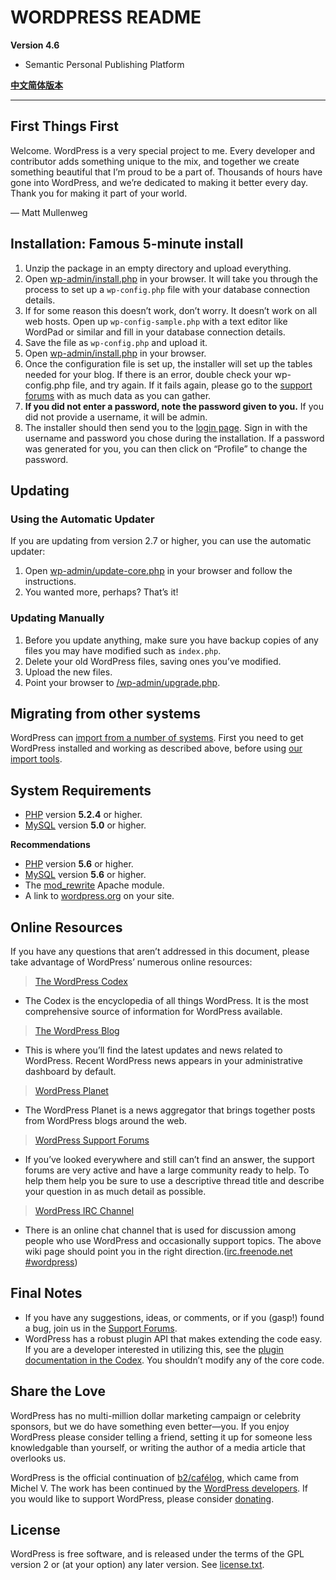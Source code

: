 # WORDPRESS README
**Version 4.6**
- Semantic Personal Publishing Platform

**[中文简体版本](./README-zh.md)**

---

## First Things First

Welcome. WordPress is a very special project to me. Every developer and contributor adds something unique to the mix, and together we create something beautiful that I’m proud to be a part of. Thousands of hours have gone into WordPress, and we’re dedicated to making it better every day. Thank you for making it part of your world.

— Matt Mullenweg

## Installation: Famous 5-minute install

1. Unzip the package in an empty directory and upload everything.
2. Open [wp-admin/install.php](./wp-admin/install.php)  in your browser. It will take you through the process to set up a `wp-config.php` file with your database connection details.
  1. If for some reason this doesn’t work, don’t worry. It doesn’t work on all web hosts. Open up `wp-config-sample.php` with a text editor like WordPad or similar and fill in your database connection details.
  2. Save the file as `wp-config.php` and upload it.
  3. Open [wp-admin/install.php](./wp-admin/install.php)  in your browser.
3. Once the configuration file is set up, the installer will set up the tables needed for your blog. If there is an error, double check your wp-config.php file, and try again. If it fails again, please go to the [support forums](https://wordpress.org/support/) with as much data as you can gather.
4. **If you did not enter a password, note the password given to you.** If you did not provide a username, it will be admin.
5. The installer should then send you to the [login page](./wp-login.php). Sign in with the username and password you chose during the installation. If a password was generated for you, you can then click on “Profile” to change the password.

## Updating
### Using the Automatic Updater
If you are updating from version 2.7 or higher, you can use the automatic updater:

1. Open [wp-admin/update-core.php](./wp-admin/update-core.php) in your browser and follow the instructions.
2. You wanted more, perhaps? That’s it!

### Updating Manually
1. Before you update anything, make sure you have backup copies of any files you may have modified such as `index.php`.
2. Delete your old WordPress files, saving ones you’ve modified.
3. Upload the new files.
4. Point your browser to [/wp-admin/upgrade.php](./wp-admin/upgrade.php).

## Migrating from other systems

WordPress can [import from a number of systems](http://codex.wordpress.org/Importing_Content). First you need to get WordPress installed and working as described above, before using [our import tools](./wp-admin/import.php).

## System Requirements
- [PHP](http://php.net/) version **5.2.4** or higher.
- [MySQL](http://www.mysql.com/) version **5.0** or higher.

**Recommendations**

- [PHP](http://php.net/) version **5.6** or higher.
- [MySQL](http://www.mysql.com/) version **5.6** or higher.
- The [mod_rewrite](http://httpd.apache.org/docs/2.2/mod/mod_rewrite.html) Apache module.
- A link to [wordpress.org](https://wordpress.org/) on your site.
## Online Resources
If you have any questions that aren’t addressed in this document, please take advantage of WordPress’ numerous online resources:

> [The WordPress Codex](http://codex.wordpress.org/)
  * The Codex is the encyclopedia of all things WordPress. It is the most comprehensive source of information for WordPress available.
  
> [The WordPress Blog](https://wordpress.org/news/)
  * This is where you’ll find the latest updates and news related to WordPress. Recent WordPress news appears in your administrative dashboard by default.
  
> [WordPress Planet](https://planet.wordpress.org/)
  * The WordPress Planet is a news aggregator that brings together posts from WordPress blogs around the web.

> [WordPress Support Forums](https://zh-cn.forums.wordpress.org/forum/issues)
  * If you’ve looked everywhere and still can’t find an answer, the support forums are very active and have a large community ready to help. To help them help you be sure to use a descriptive thread title and describe your question in as much detail as possible.

> [WordPress IRC Channel](http://codex.wordpress.org/IRC)
  * There is an online chat channel that is used for discussion among people who use WordPress and occasionally support topics. The above wiki page should point you in the right direction.([irc.freenode.net #wordpress](irc://irc.freenode.net/wordpress))

## Final Notes
- If you have any suggestions, ideas, or comments, or if you (gasp!) found a bug, join us in the [Support Forums](https://wordpress.org/support/).
- WordPress has a robust plugin API that makes extending the code easy. If you are a developer interested in utilizing this, see the [ plugin documentation in the Codex](http://codex.wordpress.org/Plugin_API). You shouldn’t modify any of the core code.

## Share the Love
WordPress has no multi-million dollar marketing campaign or celebrity sponsors, but we do have something even better—you. If you enjoy WordPress please consider telling a friend, setting it up for someone less knowledgable than yourself, or writing the author of a media article that overlooks us.

WordPress is the official continuation of [b2/cafélog](http://cafelog.com/), which came from Michel V. The work has been continued by the [WordPress developers](http://wordpress.org/about/). If you would like to support WordPress, please consider [donating](http://wordpress.org/donate/).

## License
WordPress is free software, and is released under the terms of the GPL version 2 or (at your option) any later version. See [license.txt](./license.txt).

